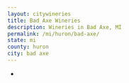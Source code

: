 ```yaml
---
layout: citywineries
title: Bad Axe Wineries
description: Wineries in Bad Axe, MI
permalink: /mi/huron/bad-axe/
state: mi
county: huron
city: bad axe
---
```

-
